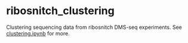 # ribosnitch_clustering

Clustering sequencing data from ribosnitch DMS-seq experiments.  See
[clustering.ipynb](clustering.ipynb) for more.

